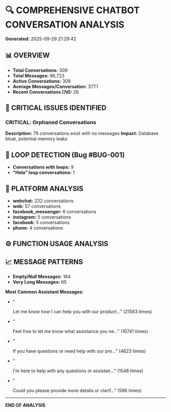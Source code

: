 
# 🔍 COMPREHENSIVE CHATBOT CONVERSATION ANALYSIS
**Generated:** 2025-09-29 21:29:42

## 📊 OVERVIEW
- **Total Conversations:** 309
- **Total Messages:** 86,723
- **Active Conversations:** 309
- **Average Messages/Conversation:** 377.1
- **Recent Conversations (7d):** 26

## 🚨 CRITICAL ISSUES IDENTIFIED
### CRITICAL: Orphaned Conversations
**Description:** 79 conversations exist with no messages
**Impact:** Database bloat, potential memory leaks


## 🔄 LOOP DETECTION (Bug #BUG-001)
- **Conversations with loops:** 9
- **"Hola" loop conversations:** 1

## 📱 PLATFORM ANALYSIS
- **webchat:** 232 conversations
- **web:** 57 conversations
- **facebook_messenger:** 6 conversations
- **instagram:** 5 conversations
- **facebook:** 5 conversations
- **phone:** 4 conversations


## ⚙️ FUNCTION USAGE ANALYSIS


## 📈 MESSAGE PATTERNS
- **Empty/Null Messages:** 164
- **Very Long Messages:** 65

**Most Common Assistant Messages:**
- "<p>Let me know how I can help you with our product..." (21563 times)
- "<p>Feel free to let me know what assistance you ne..." (10741 times)
- "<p>If you have questions or need help with our pro..." (4623 times)
- "<p>I'm here to help with any questions or assistan..." (1548 times)
- "<p>Could you please provide more details or clarif..." (586 times)

---
**END OF ANALYSIS**